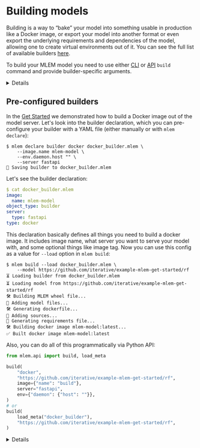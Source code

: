 # Building models

Building is a way to “bake” your model into something usable in production like
a Docker image, or export your model into another format or even export the
underlying requirements and dependencies of the model, allowing one to create
virtual environments out of it. You can see the full list of available builders
[here](/doc/object-reference/build).

To build your MLEM model you need to use either
[CLI](/doc/command-reference/build) or [API](/doc/api-reference/build) `build`
command and provide builder-specific arguments.

<details>

### ⚙️ About builders and arguments

There are different types of builders and each one has it’s own set of available
arguments. You can find them in the nested pages, but for quick reference you
can run `mlem build --help` for list of builders and
`mlem build $BUILDER --help` for list of available arguments.

</details>

## Pre-configured builders

In the [Get Started](/doc/get-started) we demonstrated how to build a Docker
image out of the model server. Let's look into the builder declaration, which
you can pre-configure your builder with a YAML file (either manually or with
`mlem declare`):

```cli
$ mlem declare builder docker docker_builder.mlem \
    --image.name mlem-model \
    --env.daemon.host "" \
    --server fastapi
💾 Saving builder to docker_builder.mlem
```

Let's see the builder declaration:

```yaml
$ cat docker_builder.mlem
image:
  name: mlem-model
object_type: builder
server:
  type: fastapi
type: docker
```

This declaration basically defines all things you need to build a docker image.
It includes image name, what server you want to serve your model with, and some
optional things like image tag. Now you can use this config as a value for
`--load` option in `mlem build`:

```cli
$ mlem build --load docker_builder.mlem \
    --model https://github.com/iterative/example-mlem-get-started/rf
⏳️ Loading builder from docker_builder.mlem
⏳️ Loading model from https://github.com/iterative/example-mlem-get-started/rf
🛠 Building MLEM wheel file...
💼 Adding model files...
🛠 Generating dockerfile...
💼 Adding sources...
💼 Generating requirements file...
🛠 Building docker image mlem-model:latest...
✅ Built docker image mlem-model:latest
```

Also, you can do all of this programmatically via Python API:

```py
from mlem.api import build, load_meta

build(
    "docker",
    "https://github.com/iterative/example-mlem-get-started/rf",
    image={"name": "build"},
    server="fastapi",
    env={"daemon": {"host": ""}},
)
# or
build(
    load_meta("docker_builder"),
    "https://github.com/iterative/example-mlem-get-started/rf",
)
```

<details>

### ⚙️ Remote builder config

Like every other MLEM object, builders can be read from remote repos. Try

```cli
$ mlem build \
    --load https://github.com/iterative/example-mlem-get-started/pip_config \
    --model https://github.com/iterative/example-mlem-get-started/rf
```

</details>
